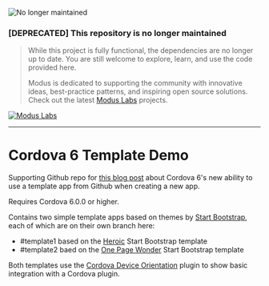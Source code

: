 ![No longer maintained](https://img.shields.io/badge/Maintenance-OFF-red.svg)
### [DEPRECATED] This repository is no longer maintained
> While this project is fully functional, the dependencies are no longer up to date. You are still welcome to explore, learn, and use the code provided here.
>
> Modus is dedicated to supporting the community with innovative ideas, best-practice patterns, and inspiring open source solutions. Check out the latest [Modus Labs](https://labs.moduscreate.com?utm_source=github&utm_medium=readme&utm_campaign=deprecated) projects.

[![Modus Labs](https://res.cloudinary.com/modus-labs/image/upload/h_80/v1531492623/labs/logo-black.png)](https://labs.moduscreate.com?utm_source=github&utm_medium=readme&utm_campaign=deprecated)

---
# Cordova 6 Template Demo

Supporting Github repo for [this blog post](http://moduscreate.com/new-in-cordova-6-app-templates-using-git/) about Cordova 6's new ability to use a template app from Github when creating a new app.

Requires Cordova 6.0.0 or higher.

Contains two simple template apps based on themes by [Start Bootstrap](http://startbootstrap.com/), each of which are on their own branch here:

* #template1 based on the [Heroic](http://startbootstrap.com/template-overviews/heroic-features/) Start Bootstrap template
* #template2 baed on the [One Page Wonder](http://startbootstrap.com/template-overviews/one-page-wonder/) Start Bootstrap template

Both templates use the [Cordova Device Orientation](https://www.npmjs.com/package/cordova-plugin-device-orientation) plugin to show basic integration with a Cordova plugin.
